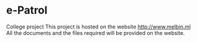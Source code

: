# e-Patrol
College project
This project is hosted on the website http://www.melbin.ml
All the documents and the files required will be provided on the website.

